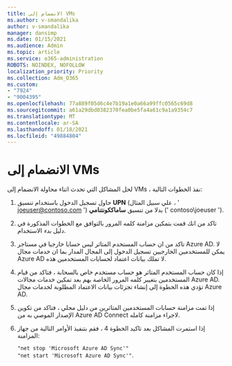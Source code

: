 ```yaml
---
title: الانضمام إلى VMs
ms.author: v-smandalika
author: v-smandalika
manager: dansimp
ms.date: 01/15/2021
ms.audience: Admin
ms.topic: article
ms.service: o365-administration
ROBOTS: NOINDEX, NOFOLLOW
localization_priority: Priority
ms.collection: Adm_O365
ms.custom:
- "7924"
- "9004395"
ms.openlocfilehash: 77a889f05d6c4e7b19a1e0a66a99ffc0565c69d8
ms.sourcegitcommit: a61a29dbd0382370fea0be5fa4a61c9a1a9354c7
ms.translationtype: MT
ms.contentlocale: ar-SA
ms.lasthandoff: 01/18/2021
ms.locfileid: "49884804"
---
```

# <a name="issue-joining-vms"></a>الانضمام إلى VMs

لحل المشاكل التي تحدث اثناء محاولة الانضمام إلى VMs ، نفذ الخطوات التالية:

1. حاول تسجيل الدخول باستخدام تنسيق **UPN** (علي سبيل المثال ، ' joeuser@contoso.com ') بدلا من تنسيق **ساماككونتنامي** (' contoso\joeuser ').
2. تاكد من انك قمت بتمكين مزامنة كلمه المرور بالتوافق مع الخطوات المذكورة في دليل *بدء* الاستخدام.
3. تاكد من ان حساب المستخدم المتاثر ليس حسابا خارجيا في مستاجر Azure AD. لا يمكن للمستخدمين الخارجيين تسجيل الدخول إلى المجال المدار بما ان خدمات مجال Azure AD لا تملك بيانات اعتماد لحسابات المستخدمين هذه.
4. إذا كان حساب المستخدم المتاثر هو حساب مستخدم خاص بالسحابة ، فتاكد من قيام المستخدمين بتغيير كلمه المرور الخاصة بهم بعد تمكين خدمات مجالات Azure AD. تؤدي هذه الخطوة إلى إنشاء تجزئات بيانات الاعتماد المطلوبة لخدمات مجال Azure AD.
5. إذا تمت مزامنة حسابات المستخدمين المتاثرين من دليل محلي ، فتاكد من تكوين الإصدار الموصي به من Azure AD Connect لاجراء مزامنة كامله.
6. إذا استمرت المشاكل بعد تاكيد الخطوة 4 ، فقم بتنفيذ الأوامر التالية من جهاز المزامنة:
 
     `"net stop 'Microsoft Azure AD Sync'"`  
     `"net start 'Microsoft Azure AD Sync'"`.